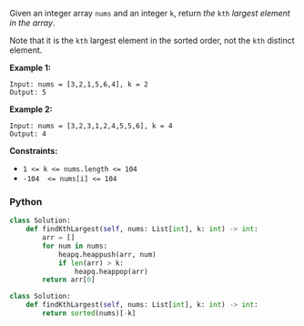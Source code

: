 Given an integer array  `nums`  and an integer  `k`, return  _the_  `kth`  _largest element in the array_.

Note that it is the  `kth`  largest element in the sorted order, not the  `kth`  distinct element.

**Example 1:**
```
Input: nums = [3,2,1,5,6,4], k = 2
Output: 5
```

**Example 2:**
```
Input: nums = [3,2,3,1,2,4,5,5,6], k = 4
Output: 4
```

**Constraints:**

- `1 <= k <= nums.length <= 104`
- `-104  <= nums[i] <= 104`


### Python
```python
class Solution:
    def findKthLargest(self, nums: List[int], k: int) -> int:
        arr = []
        for num in nums:
            heapq.heappush(arr, num)
            if len(arr) > k:
                heapq.heappop(arr)
        return arr[0]
```

```python
class Solution:
    def findKthLargest(self, nums: List[int], k: int) -> int:
        return sorted(nums)[-k]
```